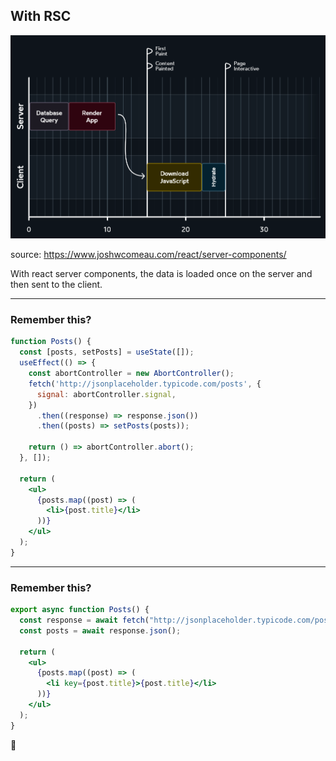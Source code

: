 ## With RSC

![alt text](../../img/image-2.png)

<!-- .element class="img-react-dark" -->

source: https://www.joshwcomeau.com/react/server-components/

<!-- .element class="source" -->

With react server components, the data is loaded once on the server and then sent to the client.

<!-- .slide: class="is-empty react-dark" -->

---

### Remember this?

```jsx []
function Posts() {
  const [posts, setPosts] = useState([]);
  useEffect(() => {
    const abortController = new AbortController();
    fetch('http://jsonplaceholder.typicode.com/posts', {
      signal: abortController.signal,
    })
      .then((response) => response.json())
      .then((posts) => setPosts(posts));

    return () => abortController.abort();
  }, []);

  return (
    <ul>
      {posts.map((post) => (
        <li>{post.title}</li>
      ))}
    </ul>
  );
}
```

<!-- .element class="kc-smallest" -->

<!-- .slide: data-auto-animate -->

---

### Remember this?

```jsx []
export async function Posts() {
  const response = await fetch("http://jsonplaceholder.typicode.com/posts");
  const posts = await response.json();

  return (
    <ul>
      {posts.map((post) => (
        <li key={post.title}>{post.title}</li>
      ))}
    </ul>
  );
}
```

<!-- .element class="kc-smallest" -->

<!-- .slide: data-auto-animate -->

🤯 

<!-- .element style="font-size: 3em; text-align: center" class="fragment" -->